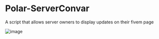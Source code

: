 # Polar-ServerConvar
 A script that allows server owners to display updates on their fivem page

![image](https://user-images.githubusercontent.com/102779658/227052029-2fc2ebbd-98b3-49bb-8f6d-2ca1cc820001.png)

